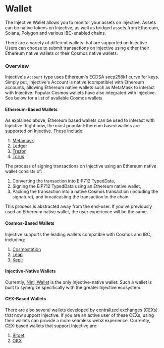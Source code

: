 # Wallet

The Injective Wallet allows you to monitor your assets on Injective. Assets can be native tokens on Injective, as well as bridged assets from Ethereum, Solana, Polygon and various IBC-enabled chains.[\
](https://docs.injective.network/learn/injective-hub/)

There are a variety of different wallets that are supported on Injective. Users can choose to submit transactions on Injective using either their Ethereum native wallets or their Cosmos native wallets.

### Overview

Injective's `Account` type uses Ethereum's ECDSA secp256k1 curve for keys. Simply put, Injective's Account is native (compatible) with Ethereum accounts, allowing Ethereum native wallets such as MetaMask to interact with Injective. Popular Cosmos wallets have also integrated with Injective. See below for a list of available Cosmos wallets.

#### Ethereum-Based Wallets

As explained above, Ethereum based wallets can be used to interact with Injective. Right now, the most popular Ethereum based wallets are supported on Injective. These include:

1. [Metamask](https://metamask.io/)
2. [Ledger](https://www.ledger.com/)
3. [Trezor](https://trezor.io/)
4. [Torus](https://toruswallet.io/)

The process of signing transactions on Injective using an Ethereum native wallet consists of:

1. Converting the transaction into EIP712 TypedData,
2. Signing the EIP712 TypedData using an Ethereum native wallet,
3. Packing the transaction into a native Cosmos transaction (including the signature), and broadcasting the transaction to the chain.

This process is abstracted away from the end-user. If you've previously used an Ethereum native wallet, the user experience will be the same.

#### Cosmos-Based Wallets

Injective supports the leading wallets compatible with Cosmos and IBC, including:

1. [Cosmostation](https://www.cosmostation.io/)
2. [Leap](https://www.leapwallet.io/)
3. [Keplr](https://www.keplr.app/)

#### Injective-Native Wallets

Currently, [Ninji Wallet](https://ninji.xyz/) is the only Injective-native wallet. Such a wallet is built to synergize specifically with the greater Injective ecosystem.

#### CEX-Based Wallets

There are also several wallets developed by centralized exchanges (CEXs) that now support Injective. If you are an active user of these CEXs, using their wallets can provide a more seamless web3 experience. Currently, CEX-based wallets that support Injective are:

1. [Bitget](https://web3.bitget.com/)
2. [OKX](https://www.okx.com/web3)
